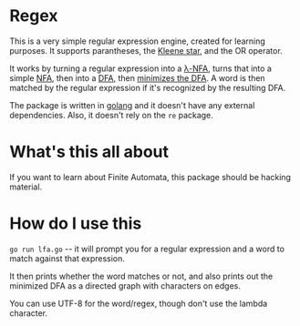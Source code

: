 Regex
=====

This is a very simple regular expression engine, created for learning purposes. It supports parantheses, 
the [Kleene star](https://en.wikipedia.org/wiki/Kleene_star), and the OR operator.

It works by turning a regular expression into a [λ-NFA](http://en.wikipedia.org/wiki/Nondeterministic_finite_automaton_with_%CE%B5-moves), 
turns that into a simple [NFA](http://en.wikipedia.org/wiki/Nondeterministic_finite_automaton), 
then into a [DFA](http://en.wikipedia.org/wiki/Deterministic_finite_automaton), then 
[minimizes the DFA](http://en.wikipedia.org/wiki/DFA_minimization). A word is then matched by the 
regular expression if it's recognized by the resulting DFA.

The package is written in [golang](http://golang.org/) and it doesn't have any external dependencies.
Also, it doesn't rely on the `re` package.


What's this all about
=====================

If you want to learn about Finite Automata, this package should be hacking material.


How do I use this
=================

`go run lfa.go` -- it will prompt you for a regular expression and a word to match against that expression.

It then prints whether the word matches or not, and also prints out the minimized DFA as a directed graph with
characters on edges.

You can use UTF-8 for the word/regex, though don't use the lambda character.
